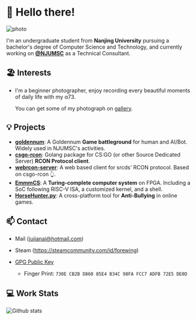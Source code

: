 # 👋 Hello there!

![photo](https://unsplash.com/photos/QULAxulMtXQ/download?force=true&w=1920)

I'm an undergraduate student from **Nanjing University** pursuing a bachelor's degree of Computer Science and Technology, and currently working on [**@NJUMSC**](https://github.com/njumsc) as a Technical Consultant.

## 🏖️ Interests

- I'm a beginner photographer, enjoy recording every beautiful moments of daily life with my α73.

    You can get some of my photograph on [gallery](https://forewing.github.io/gallery/).

## 💡 Projects

- [**goldennum**](https://github.com/forewing/goldennum): A Goldennum **Game battleground** for human and AI/Bot. Widely used in NJUMSC's activities.
- [**csgo-rcon**](https://github.com/forewing/csgo-rcon): Golang package for CS:GO (or other Source Dedicated Server) **RCON Protocol client**.
- [**webrcon-server**](https://github.com/forewing/webrcon-server): A web based client for srcds' RCON protocol. Based on csgo-rcon 👆.
- [**EmmmCS**](https://github.com/Emmm-HAck3r5/EmmmCS): A **Turing-complete computer system** on FPGA. Including a SoC following RISC-V ISA, a customized kernel, and a shell.
- [**HorseHunter.py**](https://github.com/forewing/HorseHunter.py): A cross-platform tool for **Anti-Bullying** in online games.

## 📫 Contact

- Mail (jujianai@hotmail.com)

- Steam (https://steamcommunity.com/id/forewing)

- [GPG Public Key](https://forewing.github.io/assets/gpg-public-key-forewing-20210212.txt)

  - Finger Print: `730E CB2B D860 85E4 B34C 98FA FCC7 ADFB 72E5 DE0D`

## 💻 Work Stats

![Github stats](https://github-readme-stats.vercel.app/api?username=forewing&show_icons=true&count_private=true&hide_rank=true)
